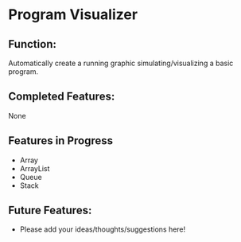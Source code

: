 # Program Visualizer
## Function:
Automatically create a running graphic simulating/visualizing a basic program. 
## Completed Features:
None
## Features in Progress
- Array
- ArrayList
- Queue
- Stack
## Future Features:
- Please add your ideas/thoughts/suggestions here!